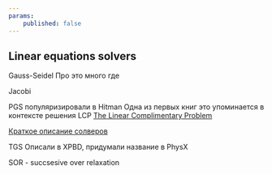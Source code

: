 ```yaml
---
params:
    published: false
---
```


## Linear equations solvers

Gauss-Seidel 
Про это много где

Jacobi

PGS популяризировали в Hitman
Одна из первых книг это упоминается в контексте решения LCP
[The Linear Complimentary Problem](http://www.maths.lse.ac.uk/Personal/stengel/CottlePangStone2008.pdf)

[Краткое описание солверов](https://box2d.org/posts/2024/02/solver2d/)

TGS  Описали в XPBD, придумали название в PhysX

SOR - succsesive over relaxation